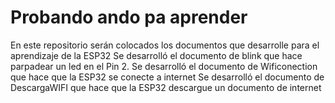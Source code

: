 # Probando ando pa aprender
En este repositorio serán colocados los documentos que desarrolle para el aprendizaje de la ESP32
Se desarrolló el documento de blink que hace parpadear un led en el Pin 2.
Se desarrolló el documento de Wificonection que hace que la ESP32 se conecte a internet
Se desarrolló el documento de DescargaWIFI que hace que la ESP32 descargue un documento de internet 
